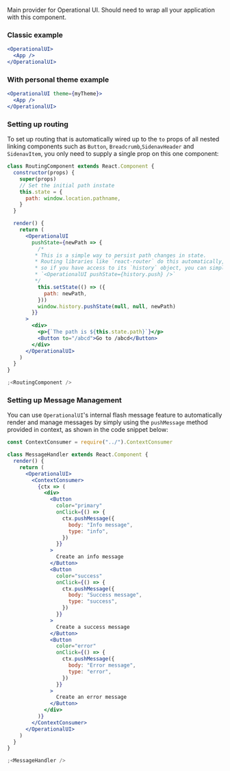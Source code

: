 Main provider for Operational UI. Should need to wrap all your application with this component.

### Classic example

```jsx static
<OperationalUI>
  <App />
</OperationalUI>
```

### With personal theme example

```jsx static
<OperationalUI theme={myTheme}>
  <App />
</OperationalUI>
```

### Setting up routing

To set up routing that is automatically wired up to the `to` props of all nested linking components such as `Button`, `Breadcrumb`,`SidenavHeader` and `SidenavItem`, you only need to supply a single prop on this one component:

```jsx
class RoutingComponent extends React.Component {
  constructor(props) {
    super(props)
    // Set the initial path instate
    this.state = {
      path: window.location.pathname,
    }
  }

  render() {
    return (
      <OperationalUI
        pushState={newPath => {
          /*
         * This is a simple way to persist path changes in state.
         * Routing libraries like `react-router` do this automatically,
         * so if you have access to its `history` object, you can simply do
         * `<OperationalUI pushState={history.push} />`
         */
          this.setState(() => ({
            path: newPath,
          }))
          window.history.pushState(null, null, newPath)
        }}
      >
        <div>
          <p>{`The path is ${this.state.path}`}</p>
          <Button to="/abcd">Go to /abcd</Button>
        </div>
      </OperationalUI>
    )
  }
}

;<RoutingComponent />
```

### Setting up Message Management

You can use `OperationalUI`'s internal flash message feature to automatically render and manage messages by simply using the `pushMessage` method provided in context, as shown in the code snippet below:

```jsx
const ContextConsumer = require("../").ContextConsumer

class MessageHandler extends React.Component {
  render() {
    return (
      <OperationalUI>
        <ContextConsumer>
          {ctx => (
            <div>
              <Button
                color="primary"
                onClick={() => {
                  ctx.pushMessage({
                    body: "Info message",
                    type: "info",
                  })
                }}
              >
                Create an info message
              </Button>
              <Button
                color="success"
                onClick={() => {
                  ctx.pushMessage({
                    body: "Success message",
                    type: "success",
                  })
                }}
              >
                Create a success message
              </Button>
              <Button
                color="error"
                onClick={() => {
                  ctx.pushMessage({
                    body: "Error message",
                    type: "error",
                  })
                }}
              >
                Create an error message
              </Button>
            </div>
          )}
        </ContextConsumer>
      </OperationalUI>
    )
  }
}

;<MessageHandler />
```
